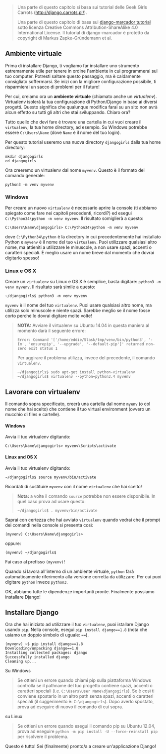> Una parte di questo capitolo si basa sui tutorial delle Geek Girls Carrots (http://django.carrots.pl/).
> 
> Una parte di questo capitolo di basa sul [django-marcador tutorial](http://django-marcador.keimlink.de/) sotto licenza Creative Commons Attribution-ShareAlike 4.0 International License. Il tutorial di django-marcador è protetto da copyright di Markus Zapke-Gründemann et al.

## Ambiente virtuale

Prima di installare Django, ti vogliamo far installare uno strumento estremamente utile per tenere in ordine l'ambiente in cui programmerai sul tuo computer. Potresti saltare questo passaggio, ma è caldamente consigliato soffermarsi. Se inizi con la migliore configurazione possibile, ti risparmierai un sacco di problemi per il futuro!

Per cui, creiamo ora un **ambiente virtuale** (chiamato anche un *virtualenv*). Virtualenv isolerà la tua configurazione di Python/Django in base ai diversi progetti. Questo significa che qualunque modifica farai su un sito non avrà alcun effetto su tutti gli altri che stai sviluppando. Chiaro ora?

Tutto quello che devi fare è trovare una cartella in cui vuoi creare il `virtualenv`; la tua home directory, ad esempio. Su Windows potrebbe essere `C:\Users\Name` (dove `Name` è il nome del tuo login).

Per questo tutorial useremo una nuova directory `djangogirls` dalla tua home directory:

    mkdir djangogirls
    cd djangogirls
    

Ora creeremo un virtualenv dal nome `myvenv`. Questo è il formato del comando generale:

    python3 -m venv myvenv
    

### Windows

Per creare un nuovo `virtualenv` è necessario aprire la console (ti abbiamo spiegato come fare nei capitoli precedenti, ricordi?) ed esegui `C:\Python34\python -m venv myvenv`. Il risultato somiglierà a questo:

    C:\Users\Name\djangogirls> C:\Python34\python -m venv myvenv
    

dove `C:\Python34\python` è la directory in cui precedentemente hai installato Python e `myvenv` è il nome del tuo `virtualenv`. Puoi utilizzare qualsiasi altro nome, ma attieniti a utilizzare le minuscole, a non usare spazi, accenti o caratteri speciali. È meglio usare un nome breve dal momento che dovrai digitarlo spesso!

### Linux e OS X

Creare un `virtualenv` su Linux e OS X è semplice, basta digitare: `python3 -m venv myvenv`. Il risultato sarà simile a questo:

    ~/djangogirls$ python3 -m venv myvenv
    

`myvenv` è il nome del tuo `virtualenv`. Puoi usare qualsiasi altro nome, ma utilizza solo minuscole e niente spazi. Sarebbe meglio se il nome fosse corto perchè lo dovrai digitare molte volte!

> **NOTA:** Avviare il virtualenv su Ubuntu 14.04 in questa maniera al momento darà il seguente errore:
> 
>     Error: Command '['/home/eddie/Slask/tmp/venv/bin/python3', '-Im', 'ensurepip', '--upgrade', '--default-pip']' returned non-zero exit status 1
>     
> 
> Per aggirare il problema utilizza, invece del precedente, il comando `virtualenv`.
> 
>     ~/djangogirls$ sudo apt-get install python-virtualenv
>     ~/djangogirls$ virtualenv --python=python3.4 myvenv
>     

## Lavorare con virtualenv

Il comando sopra specificato, creerà una cartella dal nome `myenv` (o col nome che hai scelto) che contiene il tuo virtual environment (ovvero un mucchio di files e cartelle).

#### Windows

Avvia il tuo virtualenv digitando:

    C:\Users\Name\djangogirls> myvenv\Scripts\activate
    

#### Linux and OS X

Avvia il tuo virtualenv digitando:

    ~/djangogirls$ source myvenv/bin/activate
    

Ricordati di sostituire `myvenv` con il nome `virtualenv` che hai scelto!

> **Nota:** a volte il comando `source` potrebbe non essere disponibile. In quel caso prova ad usare questo:
> 
>     ~/djangogirls$ . myvenv/bin/activate
>     

Saprai con certezza che hai avviato `virtualenv` quando vedrai che il prompt dei comandi nella console si presenta così:

    (myvenv) C:\Users\Name\djangogirls>
    

oppure:

    (myvenv) ~/djangogirls$
    

Fai caso al prefisso `(myvenv)`!

Quando si lavora all'interno di un ambiente virtuale, `python` farà automaticamente riferimento alla versione corretta da utilizzare. Per cui puoi digitare `python` invece `python3`.

OK, abbiamo tutte le dipendenze importanti pronte. Finalmente possiamo installare Django!

## Installare Django

Ora che hai iniziato ad utilizzare il tuo `virtualenv`, puoi istallare Django usando `pip`. Nella console, esegui `pip install django==1.8` (nota che usiamo un doppio simbolo di uguale: `==`).

    (myvenv) ~$ pip install django==1.8
    Downloading/unpacking django==1.8
    Installing collected packages: django
    Successfully installed django
    Cleaning up...
    

Su Windows

> Se ottieni un errore quando chiami pip sulla piattaforma Windows controlla se il pathname del tuo progetto contiene spazi, accenti o caratteri speciali (i.e. `C:\Users\User Name\djangogirls`). Se è così ti conviene spostarlo in un altro path senza spazi, accenti o caratteri speciali (il suggerimento è: `C:\djangogirls`). Dopo averlo spostato, prova ad eseguire di nuovo il comando di cui sopra.

su Linux

> Se ottieni un errore quando esegui il comando pip su Ubuntu 12.04, prova ad eseguire `python -m pip install -U --force-reinstall pip` per risolvere il problema.

Questo è tutto! Sei (finalmente) pronto/a a creare un'applicazione Django!